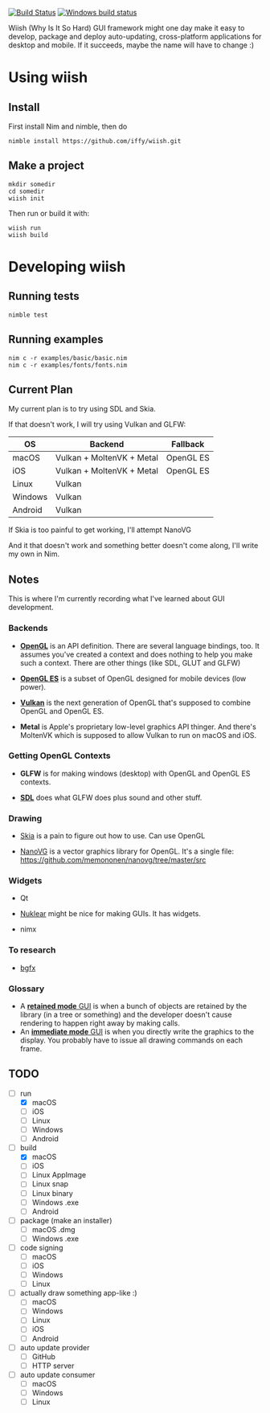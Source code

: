 [![Build Status](https://travis-ci.org/iffy/wiish.svg?branch=master)](https://travis-ci.org/iffy/wiish)
[![Windows build status](https://ci.appveyor.com/api/projects/status/hnv03meyx4absx4t/branch/master?svg=true)](https://ci.appveyor.com/project/iffy/wiish/branch/master)

Wiish (Why Is It So Hard) GUI framework might one day make it easy to develop, package and deploy auto-updating,  cross-platform applications for desktop and mobile.  If it succeeds, maybe the name will have to change :)

# Using wiish

## Install

First install Nim and nimble, then do

~~~
nimble install https://github.com/iffy/wiish.git
~~~

## Make a project

```
mkdir somedir
cd somedir
wiish init
```

Then run or build it with:

```
wiish run
wiish build
```

# Developing wiish

## Running tests

~~~
nimble test
~~~

## Running examples

~~~
nim c -r examples/basic/basic.nim
nim c -r examples/fonts/fonts.nim
~~~

## Current Plan

My current plan is to try using SDL and Skia.

If that doesn't work, I will try using Vulkan and GLFW:

| OS      | Backend                   | Fallback  |
|---------|---------------------------|-----------|
| macOS   | Vulkan + MoltenVK + Metal | OpenGL ES |
| iOS     | Vulkan + MoltenVK + Metal | OpenGL ES |
| Linux   | Vulkan                    |           | 
| Windows | Vulkan                    |           |
| Android | Vulkan                    |           |

If Skia is too painful to get working, I'll attempt NanoVG

And it that doesn't work and something better doesn't come along, I'll write my own in Nim.

## Notes

This is where I'm currently recording what I've learned about GUI development.

### Backends

- [**OpenGL**](https://en.wikipedia.org/wiki/OpenGL#Vulkan) is an API definition.  There are several language bindings, too.  It assumes you've created a context and does nothing to help you make such a context.  There are other things (like SDL, GLUT and GLFW)

- [**OpenGL ES**](https://www.khronos.org/opengles/) is a subset of OpenGL designed for mobile devices (low power).

- [**Vulkan**](https://en.wikipedia.org/wiki/Vulkan_(API)) is the next generation of OpenGL that's supposed to combine OpenGL and OpenGL ES.

- **Metal** is Apple's proprietary low-level graphics API thinger.  And there's MoltenVK which is supposed to allow Vulkan to run on macOS and iOS.

### Getting OpenGL Contexts

- **GLFW** is for making windows (desktop) with OpenGL and OpenGL ES contexts.

- [**SDL**](https://www.khronos.org/opengl/wiki/Related_toolkits_and_APIs) does what GLFW does plus sound and other stuff.



### Drawing

- [Skia](https://en.wikipedia.org/wiki/Skia_Graphics_Engine) is a pain to figure out how to use.  Can use OpenGL

- [NanoVG](https://github.com/memononen/nanovg) is a vector graphics library for OpenGL.  It's a single file: <https://github.com/memononen/nanovg/tree/master/src>

### Widgets

- Qt

- [Nuklear](https://github.com/vurtun/nuklear) might be nice for making GUIs.  It has widgets.

- nimx

### To research

- [bgfx](https://bkaradzic.github.io/bgfx/index.html)

### Glossary

- A [**retained mode** GUI](https://en.wikipedia.org/wiki/Retained_mode) is when a bunch of objects are retained by the library (in a tree or something) and the developer doesn't cause rendering to happen right away by making calls.
- An [**immediate mode** GUI](https://en.wikipedia.org/wiki/Immediate_mode_(computer_graphics)) is when you directly write the graphics to the display.  You probably have to issue all drawing commands on each frame.

## TODO

- [ ] run
    - [X] macOS
    - [ ] iOS
    - [ ] Linux
    - [ ] Windows
    - [ ] Android
- [ ] build
    - [X] macOS
    - [ ] iOS
    - [ ] Linux AppImage
    - [ ] Linux snap
    - [ ] Linux binary
    - [ ] Windows .exe
    - [ ] Android
- [ ] package (make an installer)
    - [ ] macOS .dmg
    - [ ] Windows .exe
- [ ] code signing
    - [ ] macOS
    - [ ] iOS
    - [ ] Windows
    - [ ] Linux
- [ ] actually draw something app-like :)
    - [ ] macOS
    - [ ] Windows
    - [ ] Linux
    - [ ] iOS
    - [ ] Android
- [ ] auto update provider
    - [ ] GitHub
    - [ ] HTTP server
- [ ] auto update consumer
    - [ ] macOS
    - [ ] Windows
    - [ ] Linux
